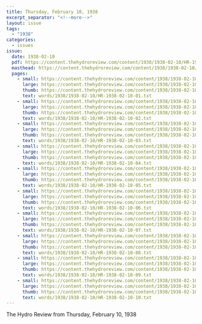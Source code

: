 ```yaml
---
title: Thursday, February 10, 1938
excerpt_separator: "<!--more-->"
layout: issue
tags:
  - "1938"
categories:
  - issues
issue:
  date: 1938-02-10
  pdf: https://content.thehydroreview.com/content/1938/1938-02-10/HR-1938-02-10.pdf
  masthead: https://content.thehydroreview.com/content/1938/1938-02-10/masthead/HR-1938-02-10.jpg
  pages:
    - small: https://content.thehydroreview.com/content/1938/1938-02-10/small/HR-1938-02-10-01.jpg
      large: https://content.thehydroreview.com/content/1938/1938-02-10/large/HR-1938-02-10-01.jpg
      thumb: https://content.thehydroreview.com/content/1938/1938-02-10/thumbnails/HR-1938-02-10-01.jpg
      text: words/1938/1938-02-10/HR-1938-02-10-01.txt
    - small: https://content.thehydroreview.com/content/1938/1938-02-10/small/HR-1938-02-10-02.jpg
      large: https://content.thehydroreview.com/content/1938/1938-02-10/large/HR-1938-02-10-02.jpg
      thumb: https://content.thehydroreview.com/content/1938/1938-02-10/thumbnails/HR-1938-02-10-02.jpg
      text: words/1938/1938-02-10/HR-1938-02-10-02.txt
    - small: https://content.thehydroreview.com/content/1938/1938-02-10/small/HR-1938-02-10-03.jpg
      large: https://content.thehydroreview.com/content/1938/1938-02-10/large/HR-1938-02-10-03.jpg
      thumb: https://content.thehydroreview.com/content/1938/1938-02-10/thumbnails/HR-1938-02-10-03.jpg
      text: words/1938/1938-02-10/HR-1938-02-10-03.txt
    - small: https://content.thehydroreview.com/content/1938/1938-02-10/small/HR-1938-02-10-04.jpg
      large: https://content.thehydroreview.com/content/1938/1938-02-10/large/HR-1938-02-10-04.jpg
      thumb: https://content.thehydroreview.com/content/1938/1938-02-10/thumbnails/HR-1938-02-10-04.jpg
      text: words/1938/1938-02-10/HR-1938-02-10-04.txt
    - small: https://content.thehydroreview.com/content/1938/1938-02-10/small/HR-1938-02-10-05.jpg
      large: https://content.thehydroreview.com/content/1938/1938-02-10/large/HR-1938-02-10-05.jpg
      thumb: https://content.thehydroreview.com/content/1938/1938-02-10/thumbnails/HR-1938-02-10-05.jpg
      text: words/1938/1938-02-10/HR-1938-02-10-05.txt
    - small: https://content.thehydroreview.com/content/1938/1938-02-10/small/HR-1938-02-10-06.jpg
      large: https://content.thehydroreview.com/content/1938/1938-02-10/large/HR-1938-02-10-06.jpg
      thumb: https://content.thehydroreview.com/content/1938/1938-02-10/thumbnails/HR-1938-02-10-06.jpg
      text: words/1938/1938-02-10/HR-1938-02-10-06.txt
    - small: https://content.thehydroreview.com/content/1938/1938-02-10/small/HR-1938-02-10-07.jpg
      large: https://content.thehydroreview.com/content/1938/1938-02-10/large/HR-1938-02-10-07.jpg
      thumb: https://content.thehydroreview.com/content/1938/1938-02-10/thumbnails/HR-1938-02-10-07.jpg
      text: words/1938/1938-02-10/HR-1938-02-10-07.txt
    - small: https://content.thehydroreview.com/content/1938/1938-02-10/small/HR-1938-02-10-08.jpg
      large: https://content.thehydroreview.com/content/1938/1938-02-10/large/HR-1938-02-10-08.jpg
      thumb: https://content.thehydroreview.com/content/1938/1938-02-10/thumbnails/HR-1938-02-10-08.jpg
      text: words/1938/1938-02-10/HR-1938-02-10-08.txt
    - small: https://content.thehydroreview.com/content/1938/1938-02-10/small/HR-1938-02-10-09.jpg
      large: https://content.thehydroreview.com/content/1938/1938-02-10/large/HR-1938-02-10-09.jpg
      thumb: https://content.thehydroreview.com/content/1938/1938-02-10/thumbnails/HR-1938-02-10-09.jpg
      text: words/1938/1938-02-10/HR-1938-02-10-09.txt
    - small: https://content.thehydroreview.com/content/1938/1938-02-10/small/HR-1938-02-10-10.jpg
      large: https://content.thehydroreview.com/content/1938/1938-02-10/large/HR-1938-02-10-10.jpg
      thumb: https://content.thehydroreview.com/content/1938/1938-02-10/thumbnails/HR-1938-02-10-10.jpg
      text: words/1938/1938-02-10/HR-1938-02-10-10.txt
---
```


The Hydro Review from Thursday, February 10, 1938

<!--more-->

